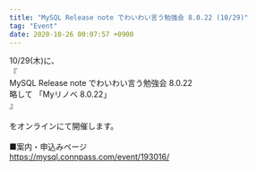 ```yaml
---
title: "MySQL Release note でわいわい言う勉強会 8.0.22 (10/29)"
tag: "Event"
date: 2020-10-26 00:07:57 +0900
---
```


10/29(木)に、<br>
『<br>
MySQL Release note でわいわい言う勉強会 8.0.22<br>
略して 「Myリノベ 8.0.22」<br>
』<br>
<br>
をオンラインにて開催します。<br>
<br>
■案内・申込みページ<br>
https://mysql.connpass.com/event/193016/<br>
<br>
<br>
<br>

